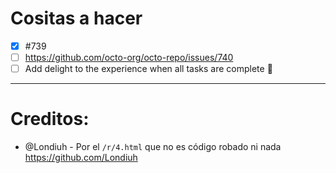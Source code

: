 # Cositas a hacer
- [x] #739
- [ ] https://github.com/octo-org/octo-repo/issues/740
- [ ] Add delight to the experience when all tasks are complete :tada:
---

# Creditos: 
- @Londiuh - Por el `/r/4.html` que no es código robado ni nada
https://github.com/Londiuh
